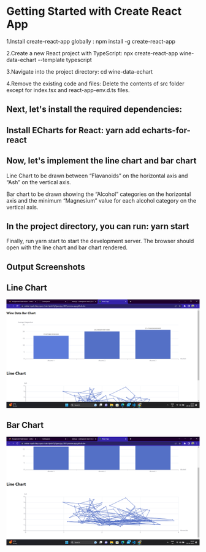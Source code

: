 # Getting Started with Create React App

1.Install create-react-app globally : npm install -g create-react-app

2.Create a new React project with TypeScript: npx create-react-app wine-data-echart --template typescript

3.Navigate into the project directory: cd wine-data-echart

4.Remove the existing code and files: Delete the contents of src folder except for index.tsx and react-app-env.d.ts files.

## Next, let's install the required dependencies:

## Install ECharts for React: yarn add echarts-for-react

## Now, let's implement the line chart and bar chart

Line Chart to be drawn between “Flavanoids” on the horizontal axis and “Ash” on the vertical axis. 

Bar chart to be drawn showing the “Alcohol” categories on the horizontal axis and the minimum “Magnesium” value for each alcohol category on the vertical axis.

## In the project directory, you can run: yarn start

Finally, run yarn start to start the development server. The browser should open with the line chart and bar chart rendered.

## Output Screenshots 

## Line Chart

![Line Chart](https://github.com/Omkar-royal/Wine-Data-Echart/blob/master/src/Screenshot%20(320).png)

## Bar Chart

![Bar Chart](https://github.com/Omkar-royal/Wine-Data-Echart/blob/master/src/Screenshot%20(321).png)

